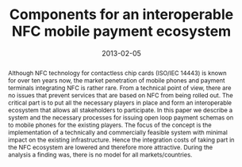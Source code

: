 ---
abstract: Although NFC technology for contactless chip cards (ISO/IEC 14443) is known
  for over ten years now, the market penetration of mobile phones and payment terminals
  integrating NFC is rather rare. From a technical point of view, there are no issues
  that prevent services that are based on NFC from being rolled out. The critical
  part is to put all the necessary players in place and form an interoperable ecosystem
  that allows all stakeholders to participate. In this paper we describe a system
  and the necessary processes for issuing open loop payment schemas on to mobile phones
  for the existing players. The focus of the concept is the implementation of a technically
  and commercially feasible system with minimal impact on the existing infrastructure.
  Hence the integration costs of taking part in the NFC ecosystem are lowered and
  therefore more attractive. During the analysis a finding was, there is no model
  for all markets/countries.
authors:
- Rainer Schamberger
- Gerald Madlmayr
- Thomas Grechenig
date: '2013-02-05'
featured: false
publication_types:
- '0'
publishDate: '2013-02-05'
title: Components for an interoperable NFC mobile payment ecosystem
url_pdf: ''
---